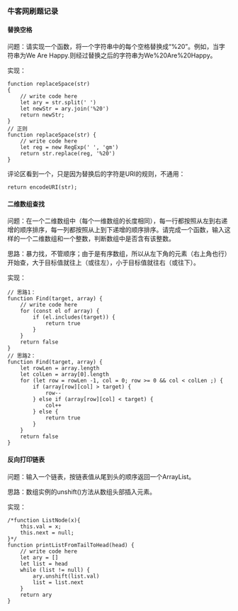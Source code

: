 ### 牛客网刷题记录

#### 替换空格

问题：请实现一个函数，将一个字符串中的每个空格替换成“%20”。例如，当字符串为We Are Happy.则经过替换之后的字符串为We%20Are%20Happy。

实现：

    function replaceSpace(str)
    {
        // write code here
        let ary = str.split(' ')
        let newStr = ary.join('%20')
        return newStr;
    }
    // 正则
    function replaceSpace(str) {
        // write code here
        let reg = new RegExp(' ', 'gm')
        return str.replace(reg, '%20')
    }
评论区看到一个，只是因为替换后的字符是URI的规则，不通用：

    return encodeURI(str);

#### 二维数组查找

问题：在一个二维数组中（每个一维数组的长度相同），每一行都按照从左到右递增的顺序排序，每一列都按照从上到下递增的顺序排序。请完成一个函数，输入这样的一个二维数组和一个整数，判断数组中是否含有该整数。

思路：暴力找，不管顺序；由于是有序数组，所以从左下角的元素（右上角也行）开始查，大于目标值就往上（或往左），小于目标值就往右（或往下）。

实现：

    // 思路1：
    function Find(target, array) {
        // write code here
        for (const el of array) {
            if (el.includes(target)) {
                return true
            }
        }
        return false
    }
    // 思路2：
    function Find(target, array) {
        let rowLen = array.length
        let colLen = array[0].length
        for (let row = rowLen -1, col = 0; row >= 0 && col < colLen ;) {
            if (array[row][col] > target) {
                row--
            } else if (array[row][col] < target) {
                col++
            } else {
                return true
            }
        }
        return false
    }    

#### 反向打印链表

问题：输入一个链表，按链表值从尾到头的顺序返回一个ArrayList。

思路：数组实例的unshift()方法从数组头部插入元素。

实现：

    /*function ListNode(x){
        this.val = x;
        this.next = null;
    }*/
    function printListFromTailToHead(head) {
        // write code here
        let ary = []
        let list = head
        while (list != null) {
            ary.unshift(list.val)
            list = list.next
        }
        return ary
    }